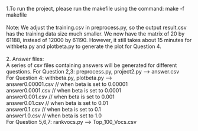 1.To run the project, please run the makefile using the command:
make -f makefile</br>
</br>
Note: We adjust the training.csv in preprocess.py, so the output result.csv has the training data size much smaller. We now have the matrix of 20 by 61188, instead of 12000 by 61190.
However, it still takes about 15 minutes for withbeta.py and plotbeta.py 
to generate the plot for Question 4.</br>
</br>
2. Answer files:</br>
A series of csv files containing answers will be generated for different questions.
For Question 2,3:	preprocess.py, project2.py --> answer.csv</br>
For Question 4:		withbeta.py, plotbeta.py  --> </br>
					answer0.00001.csv // when beta is set to 0.00001</br>
					answer0.0001.csv  // when beta is set to 0.0001</br>
					answer0.001.csv   // when beta is set to 0.001</br>
					answer0.01.csv    // when beta is set to 0.01</br>
					answer0.1.csv     // when beta is set to 0.1</br>
					answer1.0.csv     // when beta is set to 1.0</br>
For Question 5,6,7:	rankvocs.py  --> Top_100_Vocs.csv</br>





